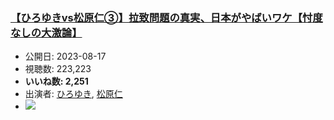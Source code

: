 ### [【ひろゆきvs松原仁③】拉致問題の真実、日本がやばいワケ【忖度なしの大激論】](https://www.youtube.com/watch?v=qq8QSnB2PK0)
-   公開日: 2023-08-17
-   視聴数: 223,223
-   **いいね数: 2,251**
-   出演者: [ひろゆき](/rehacq_fan/people/ひろゆき "wikilink"), [松原仁](/rehacq_fan/people/松原仁 "wikilink")
- [![](https://img.youtube.com/vi/qq8QSnB2PK0/hqdefault.jpg)](https://www.youtube.com/watch?v=qq8QSnB2PK0)
